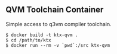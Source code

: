 QVM Toolchain Container
-----------------------
Simple access to q3vm compiler toolchain. 

```
$ docker build -t ktx-qvm .
$ cd /path/to/ktx
$ docker run --rm -v `pwd`:/src ktx-qvm
```
